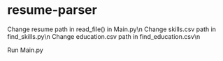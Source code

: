 # resume-parser

Change resume path in read_file() in Main.py\n
Change skills.csv path in find_skills.py\n
Change education.csv path in find_education.csv\n

Run Main.py
